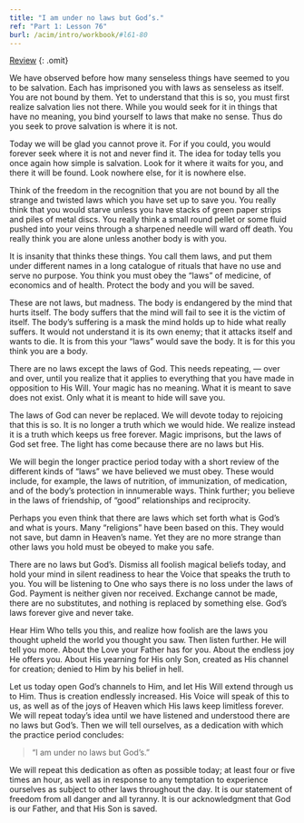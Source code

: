 ```yaml
---
title: "I am under no laws but God’s."
ref: "Part 1: Lesson 76"
burl: /acim/intro/workbook/#l61-80
---
```


<a class="hide-review" href="/acim/workbook/l088/#l076">Review</a>
{: .omit}

We have observed before how many senseless things have seemed to you to
be salvation. Each has imprisoned you with laws as senseless as itself.
You are not bound by them. Yet to understand that this is so, you must
first realize salvation lies not there. While you would seek for it in
things that have no meaning, you bind yourself to laws that make no
sense. Thus do you seek to prove salvation is where it is not.

Today we will be glad you cannot prove it. For if you could, you would
forever seek where it is not and never find it. The idea for today tells
you once again how simple is salvation. Look for it where it waits for
you, and there it will be found. Look nowhere else, for it is nowhere
else.

Think of the freedom in the recognition that you are not bound by all
the strange and twisted laws which you have set up to save you. You
really think that you would starve unless you have stacks of green paper
strips and piles of metal discs. You really think a small round pellet
or some fluid pushed into your veins through a sharpened needle will
ward off death. You really think you are alone unless another body is
with you.

It is insanity that thinks these things. You call them laws, and put them
under different names in a long catalogue of rituals that have no use
and serve no purpose. You think you must obey the “laws” of medicine, of
economics and of health. Protect the body and you will be saved.

These are not laws, but madness. The body is endangered by the mind that
hurts itself. The body suffers that the mind will fail to see it is the
victim of itself. The body’s suffering is a mask the mind holds up to
hide what really suffers. It would not understand it is its own enemy;
that it attacks itself and wants to die. It is from this your “laws”
would save the body. It is for this you think you are a body.

There are no laws except the laws of God. This needs repeating, &mdash;
over and over, until you realize that it applies to everything that you
have made in opposition to His Will. Your magic has no meaning. What it
is meant to save does not exist. Only what it is meant to hide will save
you.

The laws of God can never be replaced. We will devote today to rejoicing
that this is so. It is no longer a truth which we would hide. We realize
instead it is a truth which keeps us free forever. Magic imprisons, but
the laws of God set free. The light has come because there are no laws
but His.

We will begin the longer practice period today with a short review of
the different kinds of “laws” we have believed we must obey. These would
include, for example, the laws of nutrition, of immunization, of
medication, and of the body’s protection in innumerable ways. Think
further; you believe in the laws of friendship, of “good” relationships
and reciprocity.

Perhaps you even think that there are laws which set forth what is God’s
and what is yours. Many “religions” have been based on this. They would
not save, but damn in Heaven’s name. Yet they are no more strange than
other laws you hold must be obeyed to make you safe.

There are no laws but God’s. Dismiss all foolish magical beliefs today,
and hold your mind in silent readiness to hear the Voice that speaks the
truth to you. You will be listening to One who says there is no loss
under the laws of God. Payment is neither given nor received. Exchange
cannot be made, there are no substitutes, and nothing is replaced by
something else. God’s laws forever give and never take.

Hear Him Who tells you this, and realize how foolish are the laws you
thought upheld the world you thought you saw. Then listen further. He
will tell you more. About the Love your Father has for you. About the
endless joy He offers you. About His yearning for His only Son, created
as His channel for creation; denied to Him by his belief in hell.

Let us today open God’s channels to Him, and let His Will extend through
us to Him. Thus is creation endlessly increased. His Voice will speak of
this to us, as well as of the joys of Heaven which His laws keep
limitless forever. We will repeat today’s idea until we have listened
and understood there are no laws but God’s. Then we will tell ourselves,
as a dedication with which the practice period concludes:

> “I am under no laws but God’s.”

We will repeat this dedication as often as possible today; at least four
or five times an hour, as well as in response to any temptation to
experience ourselves as subject to other laws throughout the day. It is
our statement of freedom from all danger and all tyranny. It is our
acknowledgment that God is our Father, and that His Son is saved.

